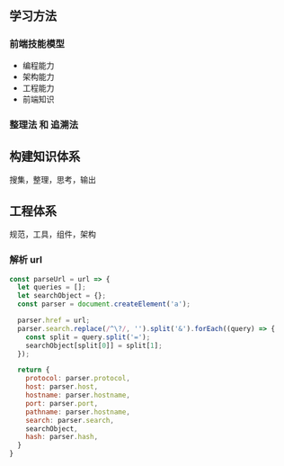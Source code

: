 ## 学习方法

### 前端技能模型

  * 编程能力
  * 架构能力
  * 工程能力
  * 前端知识

### 整理法 和 追溯法

## 构建知识体系

搜集，整理，思考，输出

## 工程体系

规范，工具，组件，架构

### 解析 url

```javascript
const parseUrl = url => {
  let queries = [];
  let searchObject = {};
  const parser = document.createElement('a');

  parser.href = url;
  parser.search.replace(/^\?/, '').split('&').forEach((query) => {
    const split = query.split('=');
    searchObject[split[0]] = split[1];
  });

  return {
    protocol: parser.protocol,
    host: parser.host,
    hostname: parser.hostname,
    port: parser.port,
    pathname: parser.hostname,
    search: parser.search,
    searchObject,
    hash: parser.hash,
  }
}
```